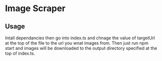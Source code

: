 # Image Scraper

## Usage

Intall dependancies then go into index.ts and chnage the value of targetUrl at the top of the file to the url you wnat images from. Then just run npm start and images will be downloaded to the output directory specified at the top of index.ts.
